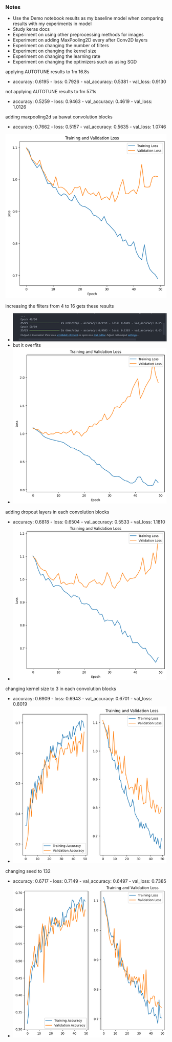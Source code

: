 ### Notes

- Use the Demo notebook results as my baseline model when comparing results with my experiments in model
- Study keras docs
- Experiment on using other preprocessing methods for images
- Experiment on adding MaxPooling2D every after Conv2D layers
- Experiment on changing the number of filters
- Experiment on changing the kernel size
- Experiment on changing the learning rate
- Experiment on changing the optimizers such as using SGD

applying AUTOTUNE results to 1m 16.8s

- accuracy: 0.6195 - loss: 0.7926 - val_accuracy: 0.5381 - val_loss: 0.9130

not applying AUTOTUNE results to 1m 57.1s

- accuracy: 0.5259 - loss: 0.9463 - val_accuracy: 0.4619 - val_loss: 1.0126

adding maxpooling2d sa bawat convolution blocks

- accuracy: 0.7662 - loss: 0.5157 - val_accuracy: 0.5635 - val_loss: 1.0746

![alt text](image.png)

increasing the filters from 4 to 16 gets these results

- ![alt text](image-1.png)
- but it overfits
- ![alt text](image-2.png)

adding dropout layers in each convolution blocks

- accuracy: 0.6818 - loss: 0.6504 - val_accuracy: 0.5533 - val_loss: 1.1810
- ![alt text](image-3.png)

changing kernel size to 3 in each convolution blocks

- accuracy: 0.6909 - loss: 0.6943 - val_accuracy: 0.6701 - val_loss: 0.8019
- ![alt text](image-4.png)

changing seed to 132

- accuracy: 0.6717 - loss: 0.7149 - val_accuracy: 0.6497 - val_loss: 0.7385
- ![alt text](image-5.png)
